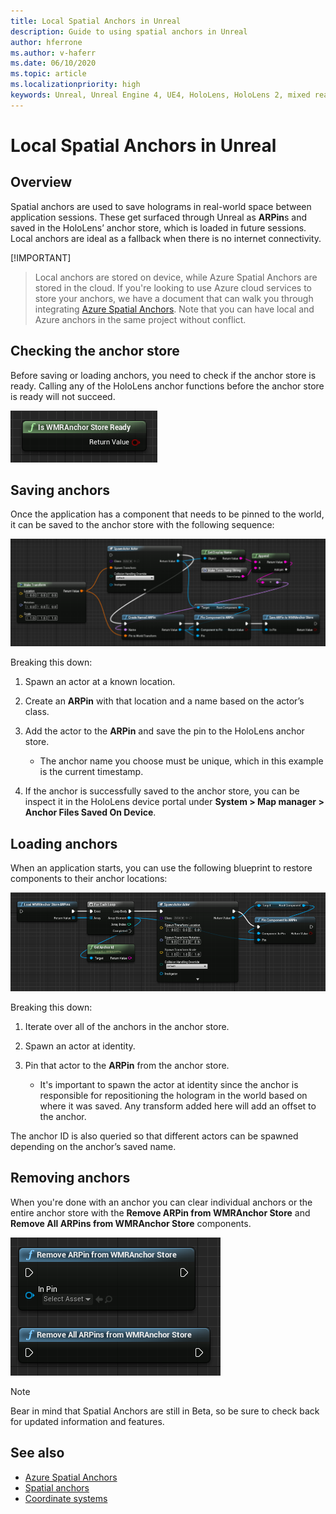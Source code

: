 ```yaml
---
title: Local Spatial Anchors in Unreal
description: Guide to using spatial anchors in Unreal
author: hferrone
ms.author: v-haferr
ms.date: 06/10/2020
ms.topic: article
ms.localizationpriority: high
keywords: Unreal, Unreal Engine 4, UE4, HoloLens, HoloLens 2, mixed reality, development, features, documentation, guides, holograms, spatial anchors
---
```

# Local Spatial Anchors in Unreal

## Overview

Spatial anchors are used to save holograms in real-world space between application sessions. These get surfaced through Unreal as **ARPin**s and saved in the HoloLens’ anchor store, which is loaded in future sessions. Local anchors are ideal as a fallback when there is no internet connectivity.

[!IMPORTANT]
> Local anchors are stored on device, while Azure Spatial Anchors are stored in the cloud. If you're looking to use Azure cloud services to store your anchors, we have a document that can walk you through integrating [Azure Spatial Anchors](unreal-azure-spatial-anchors.md). Note that you can have local and Azure anchors in the same project without conflict.

## Checking the anchor store

Before saving or loading anchors, you need to check if the anchor store is ready.  Calling any of the HoloLens anchor functions before the anchor store is ready will not succeed.  

![Spatial Anchors Store Ready](images/unreal-spatialanchors-store-ready.PNG)

## Saving anchors

Once the application has a component that needs to be pinned to the world, it can be saved to the anchor store with the following sequence: 

![Spatial Anchors Save](images/unreal-spatialanchors-save.PNG)

Breaking this down:
1. Spawn an actor at a known location.
2. Create an **ARPin** with that location and a name based on the actor’s class. 
3. Add the actor to the **ARPin** and save the pin to the HoloLens anchor store.  
    * The anchor name you choose must be unique, which in this example is the current timestamp. 

4. If the anchor is successfully saved to the anchor store, you can be inspect it in the HoloLens device portal under **System > Map manager > Anchor Files Saved On Device**. 

## Loading anchors

When an application starts, you can use the following blueprint to restore components to their anchor locations:

![Spatial Anchors Load](images/unreal-spatialanchors-load.PNG)

Breaking this down:
1. Iterate over all of the anchors in the anchor store. 
2. Spawn an actor at identity.
3. Pin that actor to the **ARPin** from the anchor store.  

    * It's important to spawn the actor at identity since the anchor is responsible for repositioning the hologram in the world based on where it was saved. Any transform added here will add an offset to the anchor. 

The anchor ID is also queried so that different actors can be spawned depending on the anchor’s saved name. 

## Removing anchors 

When you're done with an anchor you can clear individual anchors or the entire anchor store with the **Remove ARPin from WMRAnchor Store** and **Remove All ARPins from WMRAnchor Store** components.

![Spatial Anchors Remove](images/unreal-spatialanchors-remove.PNG)

> [!NOTE]
> Bear in mind that Spatial Anchors are still in Beta, so be sure to check back for updated information and features.

## See also
* [Azure Spatial Anchors](unreal-azure-spatial-anchors.md)
* [Spatial anchors](spatial-anchors.md)
* [Coordinate systems](coordinate-systems.md)
